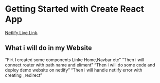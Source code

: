 # Getting Started with Create React App

[Netlify Live Link](https://heartfelt-florentine-771f70.netlify.app/).

## What i will do in my Website
“Firt I created some components Linke Home,Navbar etc”
“Then i will connect router with path name and eliment”
“Then i will do some code and deploy demo website on netlify”
“Then i will handle netlify error with creating _redirect”
